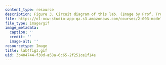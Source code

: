 ```yaml
---
content_type: resource
description: Figure 3. Circuit diagram of this lab. (Image by Prof. Trumper.)
file: https://ol-ocw-studio-app-qa.s3.amazonaws.com/courses/2-003-modeling-dynamics-and-control-i-spring-2005/3b404744f30da58a6c652f251ce1f14e_lab4fig3.gif
file_type: image/gif
image_metadata:
  caption: ''
  credit: ''
  image-alt: ''
resourcetype: Image
title: lab4fig3.gif
uid: 3b404744-f30d-a58a-6c65-2f251ce1f14e
---
```

